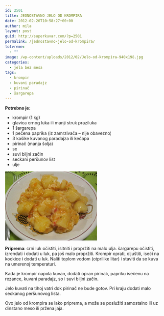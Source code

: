 ```yaml
---
id: 2501
title: JEDNOSTAVNO JELO OD KROMPIRA
date: 2012-02-20T10:58:27+00:00
author: mila
layout: post
guid: http://superkuvar.com/?p=2501
permalink: /jednostavno-jelo-od-krompira/
totvreme:
  - ""
image: /wp-content/uploads/2012/02/Jelo-od-krompira-940x198.jpg
categories:
  - jela bez mesa
tags:
  - krompir
  - kuvani paradajz
  - pirinač
  - šargarepa
---
```

**Potrebno je**:

  * krompir (1 kg)
  * glavica crnog luka ili manji struk praziluka
  * 1 šargarepa
  * 1 pečena paprika (iz zamrzivača – nije obavezno)
  * 3 kašike kuvanog paradajza ili kečapa
  * pirinač (manja šolja)
  * so
  * suvi biljni začin
  * seckani peršunov list
  * ulje

<img class="alignnone size-medium wp-image-2502" title="Jelo od krompira" src="/wp-content/uploads/2012/02/Jelo-od-krompira-1024x768.jpg" alt="" width="300" height="225" /> 

**Priprema**: crni luk očistiti, isitniti i propržiti na malo ulja. šargarepu očistiti, izrendati i dodati u luk, pa još malo propržiti. Krompir oprati, oljuštiti, iseći na kockice i dodati u luk. Naliti toplom vodom (otprilike litar) i staviti da se kuva na umerenoj temperaturi.

Kada je krompir napola kuvan, dodati opran pirinač, papriku isečenu na rezance, kuvani paradajz, so i suvi biljni začin.

Jelo kuvati na tihoj vatri dok pirinač ne bude gotov. Pri kraju dodati malo seckanog peršunovog lista.

Ovo jelo od krompira se lako priprema, a može se poslužiti samostalno ili uz dinstano meso ili pržena jaja.